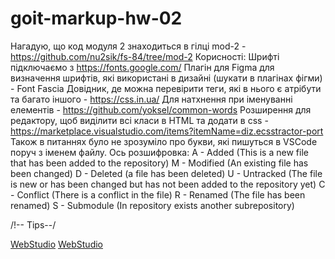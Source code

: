 # goit-markup-hw-02

Нагадую, що код модуля 2 знаходиться в гілці mod-2 - https://github.com/nu2sik/fs-84/tree/mod-2
Корисності:
Шрифті підключаємо з https://fonts.google.com/
Плагін для Figma для визначення шрифтів, які використані в дизайні (шукати в плагінах фігми) - Font Fascia
Довідник, де можна перевірити теги, які в нього є атрібути та багато іншого - https://css.in.ua/
Для натхнення при іменуванні елементів - https://github.com/yoksel/common-words
Розширення для редактору, щоб виділити всі класи в HTML та додати в css - https://marketplace.visualstudio.com/items?itemName=diz.ecsstractor-port
Також в питаннях було не зрозуміло про букви, які пишуться в VSCode поруч з іменем файлу. Ось розшифровка:
A - Added (This is a new file that has been added to the repository)
M - Modified (An existing file has been changed)
D - Deleted (a file has been deleted)
U - Untracked (The file is new or has been changed but has not been added to the repository yet)
C - Conflict (There is a conflict in the file)
R - Renamed (The file has been renamed)
S - Submodule (In repository exists another subrepository)

/!-- Tips--/

<a class="logo decor" href="./index.html">Web<span>Studio</span></a>
<a class="footer-logo decor" href="./index.html">Web<span>Studio</span></a>
